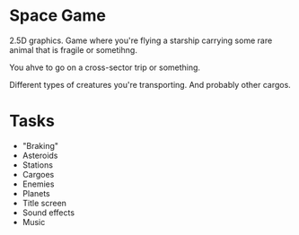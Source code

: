 # Space Game
2.5D graphics. Game where you're flying a starship carrying some rare animal that is fragile or sometihng.

You ahve to go on a cross-sector trip or something.

Different types of creatures you're transporting. And probably other cargos.

# Tasks
* "Braking"
* Asteroids
* Stations
* Cargoes
* Enemies
* Planets
* Title screen
* Sound effects
* Music